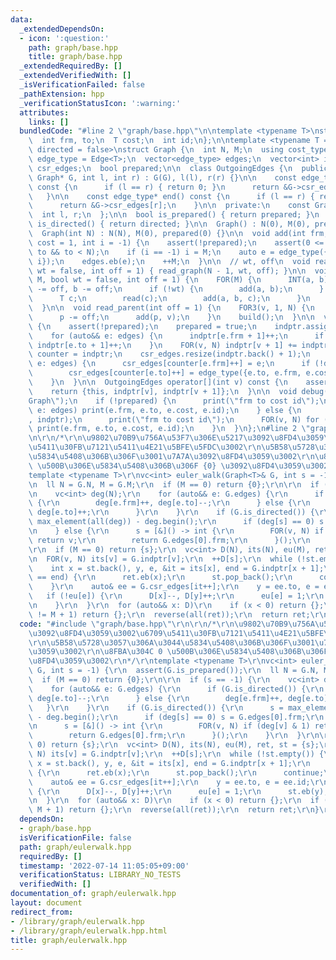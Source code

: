 ```yaml
---
data:
  _extendedDependsOn:
  - icon: ':question:'
    path: graph/base.hpp
    title: graph/base.hpp
  _extendedRequiredBy: []
  _extendedVerifiedWith: []
  _isVerificationFailed: false
  _pathExtension: hpp
  _verificationStatusIcon: ':warning:'
  attributes:
    links: []
  bundledCode: "#line 2 \"graph/base.hpp\"\n\ntemplate <typename T>\nstruct Edge {\n\
    \  int frm, to;\n  T cost;\n  int id;\n};\n\ntemplate <typename T = int, bool\
    \ directed = false>\nstruct Graph {\n  int N, M;\n  using cost_type = T;\n  using\
    \ edge_type = Edge<T>;\n  vector<edge_type> edges;\n  vector<int> indptr;\n  vector<edge_type>\
    \ csr_edges;\n  bool prepared;\n\n  class OutgoingEdges {\n  public:\n    OutgoingEdges(const\
    \ Graph* G, int l, int r) : G(G), l(l), r(r) {}\n\n    const edge_type* begin()\
    \ const {\n      if (l == r) { return 0; }\n      return &G->csr_edges[l];\n \
    \   }\n\n    const edge_type* end() const {\n      if (l == r) { return 0; }\n\
    \      return &G->csr_edges[r];\n    }\n\n  private:\n    const Graph* G;\n  \
    \  int l, r;\n  };\n\n  bool is_prepared() { return prepared; }\n  constexpr bool\
    \ is_directed() { return directed; }\n\n  Graph() : N(0), M(0), prepared(0) {}\n\
    \  Graph(int N) : N(N), M(0), prepared(0) {}\n\n  void add(int frm, int to, T\
    \ cost = 1, int i = -1) {\n    assert(!prepared);\n    assert(0 <= frm && 0 <=\
    \ to && to < N);\n    if (i == -1) i = M;\n    auto e = edge_type({frm, to, cost,\
    \ i});\n    edges.eb(e);\n    ++M;\n  }\n\n  // wt, off\n  void read_tree(bool\
    \ wt = false, int off = 1) { read_graph(N - 1, wt, off); }\n\n  void read_graph(int\
    \ M, bool wt = false, int off = 1) {\n    FOR(M) {\n      INT(a, b);\n      a\
    \ -= off, b -= off;\n      if (!wt) {\n        add(a, b);\n      } else {\n  \
    \      T c;\n        read(c);\n        add(a, b, c);\n      }\n    }\n    build();\n\
    \  }\n\n  void read_parent(int off = 1) {\n    FOR3(v, 1, N) {\n      INT(p);\n\
    \      p -= off;\n      add(p, v);\n    }\n    build();\n  }\n\n  void build()\
    \ {\n    assert(!prepared);\n    prepared = true;\n    indptr.assign(N + 1, 0);\n\
    \    for (auto&& e: edges) {\n      indptr[e.frm + 1]++;\n      if (!directed)\
    \ indptr[e.to + 1]++;\n    }\n    FOR(v, N) indptr[v + 1] += indptr[v];\n    auto\
    \ counter = indptr;\n    csr_edges.resize(indptr.back() + 1);\n    for (auto&&\
    \ e: edges) {\n      csr_edges[counter[e.frm]++] = e;\n      if (!directed)\n\
    \        csr_edges[counter[e.to]++] = edge_type({e.to, e.frm, e.cost, e.id});\n\
    \    }\n  }\n\n  OutgoingEdges operator[](int v) const {\n    assert(prepared);\n\
    \    return {this, indptr[v], indptr[v + 1]};\n  }\n\n  void debug() {\n    print(\"\
    Graph\");\n    if (!prepared) {\n      print(\"frm to cost id\");\n      for (auto&&\
    \ e: edges) print(e.frm, e.to, e.cost, e.id);\n    } else {\n      print(\"indptr\"\
    , indptr);\n      print(\"frm to cost id\");\n      FOR(v, N) for (auto&& e: (*this)[v])\
    \ print(e.frm, e.to, e.cost, e.id);\n    }\n  }\n};\n#line 2 \"graph/eulerwalk.hpp\"\
    \n\r\n/*\r\n\u9802\u70B9\u756A\u53F7\u306E\u5217\u3092\u8FD4\u3059\u3002\u6709\
    \u5411\u30FB\u7121\u5411\u4E21\u5BFE\u5FDC\u3002\r\n\u5B58\u5728\u3057\u306A\u3044\
    \u5834\u5408\u306B\u306F\u3001\u7A7A\u3092\u8FD4\u3059\u3002\r\n\u8FBA\u304C 0\
    \ \u500B\u306E\u5834\u5408\u306B\u306F {0} \u3092\u8FD4\u3059\u3002\r\n*/\r\n\
    template <typename T>\r\nvc<int> euler_walk(Graph<T>& G, int s = -1) {\r\n  assert(G.is_prepared());\r\
    \n  ll N = G.N, M = G.M;\r\n  if (M == 0) return {0};\r\n\r\n  if (s == -1) {\r\
    \n    vc<int> deg(N);\r\n    for (auto&& e: G.edges) {\r\n      if (G.is_directed())\
    \ {\r\n        deg[e.frm]++, deg[e.to]--;\r\n      } else {\r\n        deg[e.frm]++,\
    \ deg[e.to]++;\r\n      }\r\n    }\r\n    if (G.is_directed()) {\r\n      s =\
    \ max_element(all(deg)) - deg.begin();\r\n      if (deg[s] == 0) s = G.edges[0].frm;\r\
    \n    } else {\r\n      s = [&]() -> int {\r\n        FOR(v, N) if (deg[v] & 1)\
    \ return v;\r\n        return G.edges[0].frm;\r\n      }();\r\n    }\r\n  }\r\n\
    \r\n  if (M == 0) return {s};\r\n  vc<int> D(N), its(N), eu(M), ret, st = {s};\r\
    \n  FOR(v, N) its[v] = G.indptr[v];\r\n  ++D[s];\r\n  while (!st.empty()) {\r\n\
    \    int x = st.back(), y, e, &it = its[x], end = G.indptr[x + 1];\r\n    if (it\
    \ == end) {\r\n      ret.eb(x);\r\n      st.pop_back();\r\n      continue;\r\n\
    \    }\r\n    auto& ee = G.csr_edges[it++];\r\n    y = ee.to, e = ee.id;\r\n \
    \   if (!eu[e]) {\r\n      D[x]--, D[y]++;\r\n      eu[e] = 1;\r\n      st.eb(y);\r\
    \n    }\r\n  }\r\n  for (auto&& x: D)\r\n    if (x < 0) return {};\r\n  if (len(ret)\
    \ != M + 1) return {};\r\n  reverse(all(ret));\r\n  return ret;\r\n}\r\n"
  code: "#include \"graph/base.hpp\"\r\n\r\n/*\r\n\u9802\u70B9\u756A\u53F7\u306E\u5217\
    \u3092\u8FD4\u3059\u3002\u6709\u5411\u30FB\u7121\u5411\u4E21\u5BFE\u5FDC\u3002\
    \r\n\u5B58\u5728\u3057\u306A\u3044\u5834\u5408\u306B\u306F\u3001\u7A7A\u3092\u8FD4\
    \u3059\u3002\r\n\u8FBA\u304C 0 \u500B\u306E\u5834\u5408\u306B\u306F {0} \u3092\
    \u8FD4\u3059\u3002\r\n*/\r\ntemplate <typename T>\r\nvc<int> euler_walk(Graph<T>&\
    \ G, int s = -1) {\r\n  assert(G.is_prepared());\r\n  ll N = G.N, M = G.M;\r\n\
    \  if (M == 0) return {0};\r\n\r\n  if (s == -1) {\r\n    vc<int> deg(N);\r\n\
    \    for (auto&& e: G.edges) {\r\n      if (G.is_directed()) {\r\n        deg[e.frm]++,\
    \ deg[e.to]--;\r\n      } else {\r\n        deg[e.frm]++, deg[e.to]++;\r\n   \
    \   }\r\n    }\r\n    if (G.is_directed()) {\r\n      s = max_element(all(deg))\
    \ - deg.begin();\r\n      if (deg[s] == 0) s = G.edges[0].frm;\r\n    } else {\r\
    \n      s = [&]() -> int {\r\n        FOR(v, N) if (deg[v] & 1) return v;\r\n\
    \        return G.edges[0].frm;\r\n      }();\r\n    }\r\n  }\r\n\r\n  if (M ==\
    \ 0) return {s};\r\n  vc<int> D(N), its(N), eu(M), ret, st = {s};\r\n  FOR(v,\
    \ N) its[v] = G.indptr[v];\r\n  ++D[s];\r\n  while (!st.empty()) {\r\n    int\
    \ x = st.back(), y, e, &it = its[x], end = G.indptr[x + 1];\r\n    if (it == end)\
    \ {\r\n      ret.eb(x);\r\n      st.pop_back();\r\n      continue;\r\n    }\r\n\
    \    auto& ee = G.csr_edges[it++];\r\n    y = ee.to, e = ee.id;\r\n    if (!eu[e])\
    \ {\r\n      D[x]--, D[y]++;\r\n      eu[e] = 1;\r\n      st.eb(y);\r\n    }\r\
    \n  }\r\n  for (auto&& x: D)\r\n    if (x < 0) return {};\r\n  if (len(ret) !=\
    \ M + 1) return {};\r\n  reverse(all(ret));\r\n  return ret;\r\n}\r\n"
  dependsOn:
  - graph/base.hpp
  isVerificationFile: false
  path: graph/eulerwalk.hpp
  requiredBy: []
  timestamp: '2022-07-14 11:05:05+09:00'
  verificationStatus: LIBRARY_NO_TESTS
  verifiedWith: []
documentation_of: graph/eulerwalk.hpp
layout: document
redirect_from:
- /library/graph/eulerwalk.hpp
- /library/graph/eulerwalk.hpp.html
title: graph/eulerwalk.hpp
---
```

